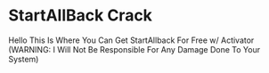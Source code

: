 # StartAllBack Crack
Hello This Is Where You Can Get StartAllback For Free w/ Activator (WARNING: I Will Not Be Responsible For Any Damage Done To Your System)
